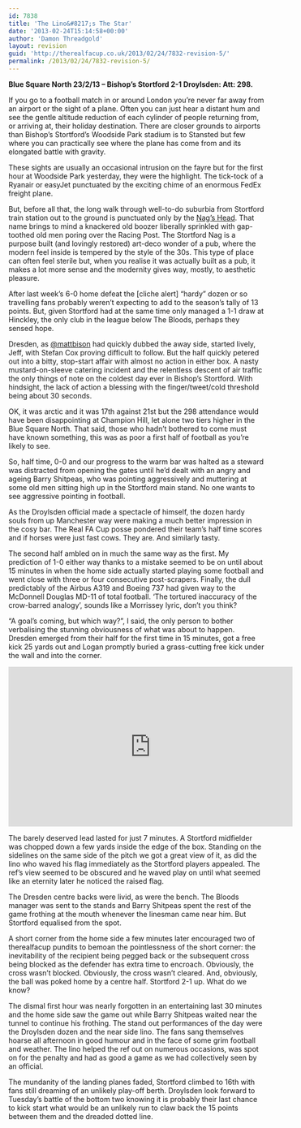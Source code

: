 ```yaml
---
id: 7838
title: 'The Lino&#8217;s The Star'
date: '2013-02-24T15:14:58+00:00'
author: 'Damon Threadgold'
layout: revision
guid: 'http://therealfacup.co.uk/2013/02/24/7832-revision-5/'
permalink: /2013/02/24/7832-revision-5/
---
```


**Blue Square North 23/2/13 – Bishop’s Stortford 2-1 Droylsden: Att: 298.**

If you go to a football match in or around London you’re never far away from an airport or the sight of a plane. Often you can just hear a distant hum and see the gentle altitude reduction of each cylinder of people returning from, or arriving at, their holiday destination. There are closer grounds to airports than Bishop’s Stortford’s Woodside Park stadium is to Stansted but few where you can practically see where the plane has come from and its elongated battle with gravity.

These sights are usually an occasional intrusion on the fayre but for the first hour at Woodside Park yesterday, they were the highlight. The tick-tock of a Ryanair or easyJet punctuated by the exciting chime of an enormous FedEx freight plane.

But, before all that, the long walk through well-to-do suburbia from Stortford train station out to the ground is punctuated only by the [Nag’s Head](http://www.stortfordhistory.co.uk/guide10/brooke_gardens.html). That name brings to mind a knackered old boozer liberally sprinkled with gap-toothed old men poring over the Racing Post. The Stortford Nag is a purpose built (and lovingly restored) art-deco wonder of a pub, where the modern feel inside is tempered by the style of the 30s. This type of place can often feel sterile but, when you realise it was actually built as a pub, it makes a lot more sense and the modernity gives way, mostly, to aesthetic pleasure.

After last week’s 6-0 home defeat the \[cliche alert\] “hardy” dozen or so travelling fans probably weren’t expecting to add to the season’s tally of 13 points. But, given Stortford had at the same time only managed a 1-1 draw at Hinckley, the only club in the league below The Bloods, perhaps they sensed hope.

Dresden, as [@mattbison](https://twitter.com/mattbison) had quickly dubbed the away side, started lively, Jeff, with Stefan Cox proving difficult to follow. But the half quickly petered out into a bitty, stop-start affair with almost no action in either box. A nasty mustard-on-sleeve catering incident and the relentless descent of air traffic the only things of note on the coldest day ever in Bishop’s Stortford. With hindsight, the lack of action a blessing with the finger/tweet/cold threshold being about 30 seconds.

OK, it was arctic and it was 17th against 21st but the 298 attendance would have been disappointing at Champion Hill, let alone two tiers higher in the Blue Square North. That said, those who hadn’t bothered to come must have known something, this was as poor a first half of football as you’re likely to see.

So, half time, 0-0 and our progress to the warm bar was halted as a steward was distracted from opening the gates until he’d dealt with an angry and ageing Barry Shitpeas, who was pointing aggressively and muttering at some old men sitting high up in the Stortford main stand. No one wants to see aggressive pointing in football.

As the Droylsden official made a spectacle of himself, the dozen hardy souls from up Manchester way were making a much better impression in the cosy bar. The Real FA Cup posse pondered their team’s half time scores and if horses were just fast cows. They are. And similarly tasty.

The second half ambled on in much the same way as the first. My prediction of 1-0 either way thanks to a mistake seemed to be on until about 15 minutes in when the home side actually started playing some football and went close with three or four consecutive post-scrapers. Finally, the dull predictably of the Airbus A319 and Boeing 737 had given way to the McDonnell Douglas MD-11 of total football. ‘The tortured inaccuracy of the crow-barred analogy’, sounds like a Morrissey lyric, don’t you think?

“A goal’s coming, but which way?”, I said, the only person to bother verbalising the stunning obviousness of what was about to happen. Dresden emerged from their half for the first time in 15 minutes, got a free kick 25 yards out and Logan promptly buried a grass-cutting free kick under the wall and into the corner.

<iframe allowfullscreen="" frameborder="0" height="315" src="http://www.youtube.com/embed/QEZy7f9ebyk" width="560"></iframe>

The barely deserved lead lasted for just 7 minutes. A Stortford midfielder was chopped down a few yards inside the edge of the box. Standing on the sidelines on the same side of the pitch we got a great view of it, as did the lino who waved his flag immediately as the Stortford players appealed. The ref’s view seemed to be obscured and he waved play on until what seemed like an eternity later he noticed the raised flag.

The Dresden centre backs were livid, as were the bench. The Bloods manager was sent to the stands and Barry Shitpeas spent the rest of the game frothing at the mouth whenever the linesman came near him. But Stortford equalised from the spot.

A short corner from the home side a few minutes later encouraged two of therealfacup pundits to bemoan the pointlessness of the short corner: the inevitability of the recipient being pegged back or the subsequent cross being blocked as the defender has extra time to encroach. Obviously, the cross wasn’t blocked. Obviously, the cross wasn’t cleared. And, obviously, the ball was poked home by a centre half. Stortford 2-1 up. What do we know?

The dismal first hour was nearly forgotten in an entertaining last 30 minutes and the home side saw the game out while Barry Shitpeas waited near the tunnel to continue his frothing. The stand out performances of the day were the Droylsden dozen and the near side lino. The fans sang themselves hoarse all afternoon in good humour and in the face of some grim football and weather. The lino helped the ref out on numerous occasions, was spot on for the penalty and had as good a game as we had collectively seen by an official.

The mundanity of the landing planes faded, Stortford climbed to 16th with fans still dreaming of an unlikely play-off berth. Droylsden look forward to Tuesday’s battle of the bottom two knowing it is probably their last chance to kick start what would be an unlikely run to claw back the 15 points between them and the dreaded dotted line.